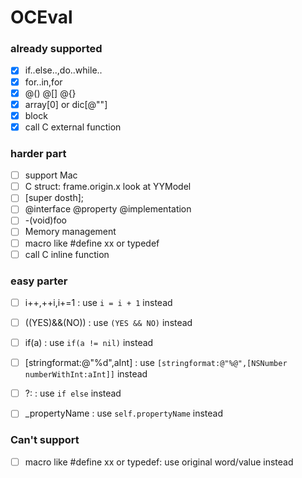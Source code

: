 # OCEval

### already supported

* [x] if..else..,do..while..
* [x] for..in,for
* [x] @() @[] @{}
* [x] array[0] or dic[@""]
* [x] block
* [x] call C external function

### harder part

* [ ] support Mac
* [ ] C struct: frame.origin.x  look at YYModel
* [ ] [super dosth];
* [ ] @interface @property @implementation
* [ ] -(void)foo
* [ ] Memory management
* [ ] macro like #define xx or typedef
* [ ] call C inline function

### easy parter

* [ ] i++,++i,i+=1 : use `i = i + 1` instead
* [ ] ((YES)&&(NO)) : use `(YES && NO)` instead
* [ ] if(a) : use `if(a != nil)` instead
* [ ] [stringformat:@"%d",aInt] : use `[stringformat:@"%@",[NSNumber numberWithInt:aInt]]` instead
* [ ] ?:   :  use `if else` instead
* [ ] _propertyName :  use `self.propertyName` instead


### Can't support
* [ ] macro like #define xx or typedef:  use original word/value instead
